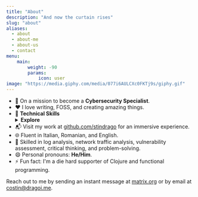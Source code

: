 ```yaml
---
title: "About"
description: "And now the curtain rises"
slug: "about"
aliases:
  - about
  - about-me
  - about-us
  - contact
menu:
    main: 
        weight: -90
        params:
            icon: user
image: "https://media.giphy.com/media/077i6AULCXc0FKTj9s/giphy.gif"
---
```

 
- 👤 On a mission to become a **Cybersecurity Specialist**.
- ❤️ I love writing, FOSS, and creating amazing things.
- 🎯 **Technical Skills** <details><summary><b>Explore</b></summary>
  <p>
  | **Category**           | **Technologies**                                                                                   |
  |------------------------|----------------------------------------------------------------------------------------------------|
  | **Scripting**          | Babashka, BASH, SQL, Clojure, JavaScript                                                           |
  | **Frontend**           | HTML, TailwindCSS, ClojureScript, React, Vite, CSS, Markdown                                       |
  | **Backend**            | JVM, Nginx, Hugo, NodeJS                                                                           |
  | **Cloud**              | Netlify, Nextcloud, Heroku, GitHub, GitLab                                                         |
  | **DevOps**             | Docker, Gitea, Raspberry PI, JVM, CI/CD                                                            |
  | **OS**                 | Linux, MacOS, Windows, Ubuntu, Arch Linux, Kali Linux, ParrotOS, iOS, Android, LineageOS, Raspbian |
  | **Security**           | Wireshark, nmap, Metasploit, OpenSSH, UFW Firewall, SSH, certbot, GPG/PGP, pihole                  |
  | **Editors**            | Emacs, VIM, VSCode                                                                                 |
  | **Tools & Frameworks** | TailwindCSS, Hugo, Wordpress, LaTeX, ChatGPT                                                       |
  </p></details>
- 📬 Visit my work at [github.com/stindrago](https://github.com/stindrago) for an immersive experience.
- 🌐 Fluent in Italian, Romanian, and English.
- 👀 Skilled in log analysis, network traffic analysis, vulnerability assessment, critical thinking, and problem-solving.
- 😄 Personal pronouns: **He/Him**.
- ⚡️ Fun fact: I'm a die hard supporter of Clojure and functional programming.

Reach out to me by sending an instant message at [matrix.org](https://matrix.to/#/@stindrago:matrix.org) or by email at [costin@dragoi.me](mailto:costin@dragoi.me).
